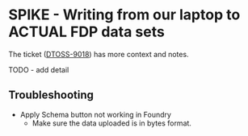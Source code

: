 # SPIKE - Writing from our laptop to ACTUAL FDP data sets

The ticket ([DTOSS-9018](https://nhsd-jira.digital.nhs.uk/browse/DTOSS-9018)) has more context and notes.

TODO - add detail

## Troubleshooting

- Apply Schema button not working in Foundry
  - Make sure the data uploaded is in bytes format.
